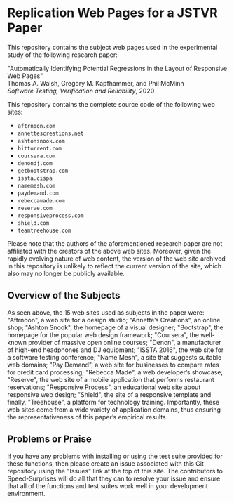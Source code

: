# Replication Web Pages for a JSTVR Paper

This repository contains the subject web pages used in the experimental study
of the following research paper:

"Automatically Identifying Potential Regressions in the Layout of Responsive
Web Pages" <br> Thomas A. Walsh, Gregory M. Kapfhammer, and Phil McMinn <br>
<em>Software Testing, Verification and Reliability</em>, 2020

This repository contains the complete source code of the following web sites:

- `aftrnoon.com`
- `annettescreations.net`
- `ashtonsnook.com`
- `bittorrent.com`
- `coursera.com`
- `denondj.com`
- `getbootstrap.com`
- `issta.cispa`
- `namemesh.com`
- `paydemand.com`
- `rebeccamade.com`
- `reserve.com`
- `responsiveprocess.com`
- `shield.com`
- `teamtreehouse.com`

Please note that the authors of the aforementioned research paper are not
affiliated with the creators of the above web sites. Moreover, given the rapidly
evolving nature of web content, the version of the web site archived in this
repository is unlikely to reflect the current version of the site, which also
may no longer be publicly available.

## Overview of the Subjects

As seen above, the 15 web sites used as subjects in the paper were: "Aftrnoon",
a web site for a design studio; "Annette’s Creations", an online shop; "Ashton
Snook", the homepage of a visual designer; "Bootstrap", the homepage for the
popular web design framework; "Coursera", the well-known provider of massive
open online courses; "Denon", a manufacturer of high-end headphones and DJ
equipment; "ISSTA 2016", the web site for a software testing conference; "Name
Mesh", a site that suggests suitable web domains; "Pay Demand", a web site for
businesses to compare rates for credit card processing; "Rebecca Made", a web
developer’s showcase; "Reserve", the web site of a mobile application that
performs restaurant reservations; "Responsive Process", an educational web site
about responsive web design; "Shield", the site of a responsive template and
finally, "Treehouse", a platform for technology training. Importantly, these web
sites come from a wide variety of application domains, thus ensuring the
representativeness of this paper’s empirical results.

## Problems or Praise

If you have any problems with installing or using the test suite provided for
these functions, then please create an issue associated with this Git repository
using the "Issues" link at the top of this site. The contributors to
Speed-Surprises will do all that they can to resolve your issue and ensure that
all of the functions and test suites work well in your development environment.
